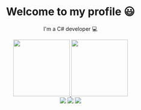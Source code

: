   </div>
  
  <h1 align="center">Welcome to my profile<a href="https://www.linkedin.com/in/isaias-fernandes-ab99b6230/"><i></i></a> 😃️</h1>
  <p align="center">I'm a C# developer 💻
 
</div>
<p a</p>

<div align="center">
  <a href="https://github.com/IsaiasFernandes21">
    <img height="150em" src="https://github-readme-stats.vercel.app/api?username=IsaiasFernandes21&show_icons=true&theme=dracula&include_all_commits=true&count_private=true"/>
  <img height="150em" src="https://github-readme-stats.vercel.app/api/top-langs/?username=IsaiasFernandes21&layout=compact&langs_count=7&theme=dracula"/>
  </a>
</div>
<div align="center">
  <a href="https://www.instagram.com/isaias_frd/" target="_blank"><img src="https://img.shields.io/badge/-Instagram-%23E4405F?style=for-the-badge&logo=instagram&logoColor=white" target="_blank"></a>
  <a href="https://www.linkedin.com/in/isaias-fernandes-ab99b6230/" target="_blank"><img src="https://img.shields.io/badge/-LinkedIn-%230077B5?style=for-the-badge&logo=linkedin&logoColor=white" target="_blank"></a> 
  <a href="mailto:isaias.dantas@aluno.uepb.edu.br"><img src="https://img.shields.io/badge/-Gmail-%23333?style=for-the-badge&logo=gmail&logoColor=white" target="_blank"></a>
</div>

<div align="center">
  
</div>
